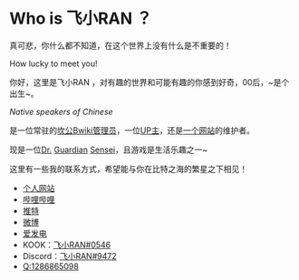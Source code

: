 # Who is 飞小RAN ？
真可悲，你什么都不知道，在这个世界上没有什么是不重要的！

How lucky to meet you!

你好，这里是飞小RAN ，对有趣的世界和可能有趣的你感到好奇，00后，~是个出生~。

*Native speakers of Chinese*

是一位常驻的[坎公Bwiki管理员](https://wiki.biligame.com/gt/?curid=8943)，一位[UP主](https://space.bilibili.com/646195980)，还是[一个网站](https://hitfun.top)的维护者。

现是一位[Dr.](https://ak.hypergryph.com) [Guardian](https://www.guardiantales.com) [Sensei](https://bluearchive.jp)，且游戏是生活乐趣之一~

这里有一些我的联系方式，希望能与你在比特之海的繁星之下相见！

* [个人网站](https://hitfun.top)
* [哔哩哔哩](https://space.bilibili.com/646195980)
* [推特](https://twitter.com/xiaofeiTM233)
* [微博](https://weibo.com/u/7713449059)
* [爱发电](https://afdian.net/@xiaofeitm233)
* KOOK：[飞小RAN#0546](https://kook.top/cj1xLX)
* Discord：[飞小RAN#9472](https://discord.com/users/1091986244650672258)
* [Q:1286865098](tencent://message/?uin=1286865098&Site=qq&Menu=yes)
